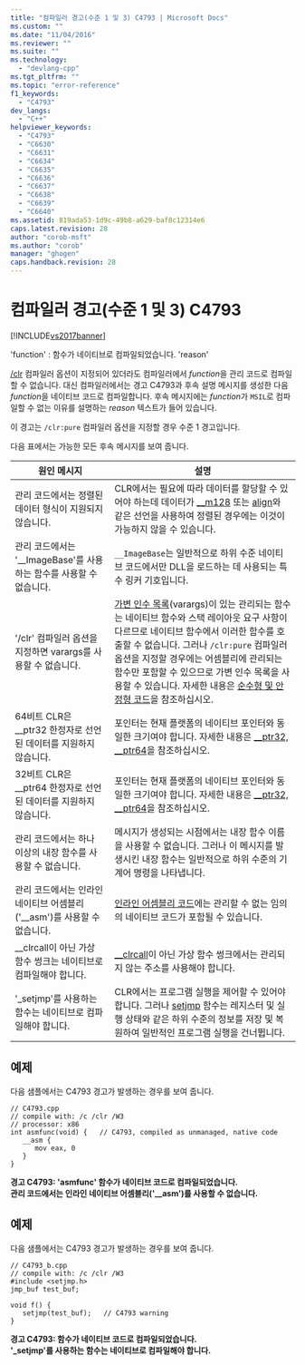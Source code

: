 ```yaml
---
title: "컴파일러 경고(수준 1 및 3) C4793 | Microsoft Docs"
ms.custom: ""
ms.date: "11/04/2016"
ms.reviewer: ""
ms.suite: ""
ms.technology: 
  - "devlang-cpp"
ms.tgt_pltfrm: ""
ms.topic: "error-reference"
f1_keywords: 
  - "C4793"
dev_langs: 
  - "C++"
helpviewer_keywords: 
  - "C4793"
  - "C6630"
  - "C6631"
  - "C6634"
  - "C6635"
  - "C6636"
  - "C6637"
  - "C6638"
  - "C6639"
  - "C6640"
ms.assetid: 819ada53-1d9c-49b8-a629-baf8c12314e6
caps.latest.revision: 28
author: "corob-msft"
ms.author: "corob"
manager: "ghogen"
caps.handback.revision: 28
---
```

# 컴파일러 경고(수준 1 및 3) C4793
[!INCLUDE[vs2017banner](../../assembler/inline/includes/vs2017banner.md)]

'function' : 함수가 네이티브로 컴파일되었습니다. 'reason'  
  
 [\/clr](../../build/reference/clr-common-language-runtime-compilation.md) 컴파일러 옵션이 지정되어 있더라도 컴파일러에서 *function*을 관리 코드로 컴파일할 수 없습니다.  대신 컴파일러에서는 경고 C4793과 후속 설명 메시지를 생성한 다음 *function*을 네이티브 코드로 컴파일합니다.  후속 메시지에는 *function*가 `MSIL`로 컴파일할 수 없는 이유를 설명하는 *reason* 텍스트가 들어 있습니다.  
  
 이 경고는 `/clr:pure` 컴파일러 옵션을 지정할 경우 수준 1 경고입니다.  
  
 다음 표에서는 가능한 모든 후속 메시지를 보여 줍니다.  
  
|원인 메시지|설명|  
|------------|--------|  
|관리 코드에서는 정렬된 데이터 형식이 지원되지 않습니다.|CLR에서는 필요에 따라 데이터를 할당할 수 있어야 하는데 데이터가 [\_\_m128](../../cpp/m128.md) 또는 [align](../../cpp/align-cpp.md)와 같은 선언을 사용하여 정렬된 경우에는 이것이 가능하지 않을 수 있습니다.|  
|관리 코드에서는 '\_\_ImageBase'를 사용하는 함수를 사용할 수 없습니다.|`__ImageBase`는 일반적으로 하위 수준 네이티브 코드에서만 DLL을 로드하는 데 사용되는 특수 링커 기호입니다.|  
|'\/clr' 컴파일러 옵션을 지정하면 varargs를 사용할 수 없습니다.|[가변 인수 목록](../../misc/variable-argument-lists.md)\(varargs\)이 있는 관리되는 함수는 네이티브 함수와 스택 레이아웃 요구 사항이 다르므로 네이티브 함수에서 이러한 함수를 호출할 수 없습니다.  그러나 `/clr:pure` 컴파일러 옵션을 지정할 경우에는 어셈블리에 관리되는 함수만 포함할 수 있으므로 가변 인수 목록을 사용할 수 있습니다.  자세한 내용은 [순수형 및 안정형 코드](../../dotnet/pure-and-verifiable-code-cpp-cli.md)을 참조하십시오.|  
|64비트 CLR은 \_\_ptr32 한정자로 선언된 데이터를 지원하지 않습니다.|포인터는 현재 플랫폼의 네이티브 포인터와 동일한 크기여야 합니다.  자세한 내용은 [\_\_ptr32, \_\_ptr64](../../cpp/ptr32-ptr64.md)을 참조하십시오.|  
|32비트 CLR은 \_\_ptr64 한정자로 선언된 데이터를 지원하지 않습니다.|포인터는 현재 플랫폼의 네이티브 포인터와 동일한 크기여야 합니다.  자세한 내용은 [\_\_ptr32, \_\_ptr64](../../cpp/ptr32-ptr64.md)을 참조하십시오.|  
|관리 코드에서는 하나 이상의 내장 함수를 사용할 수 없습니다.|메시지가 생성되는 시점에서는 내장 함수 이름을 사용할 수 없습니다.  그러나 이 메시지를 발생시킨 내장 함수는 일반적으로 하위 수준의 기계어 명령을 나타냅니다.|  
|관리 코드에서는 인라인 네이티브 어셈블리\('\_\_asm'\)를 사용할 수 없습니다.|[인라인 어셈블리 코드](../../assembler/inline/asm.md)에는 관리할 수 없는 임의의 네이티브 코드가 포함될 수 있습니다.|  
|\_\_clrcall이 아닌 가상 함수 썽크는 네이티브로 컴파일해야 합니다.|[\_\_clrcall](../../cpp/clrcall.md)이 아닌 가상 함수 썽크에서는 관리되지 않는 주소를 사용해야 합니다.|  
|'\_setjmp'를 사용하는 함수는 네이티브로 컴파일해야 합니다.|CLR에서는 프로그램 실행을 제어할 수 있어야 합니다.  그러나 [setjmp](../../cpp/using-setjmp-longjmp.md) 함수는 레지스터 및 실행 상태와 같은 하위 수준의 정보를 저장 및 복원하여 일반적인 프로그램 실행을 건너뜁니다.|  
  
## 예제  
 다음 샘플에서는 C4793 경고가 발생하는 경우를 보여 줍니다.  
  
```  
// C4793.cpp  
// compile with: /c /clr /W3   
// processor: x86  
int asmfunc(void) {   // C4793, compiled as unmanaged, native code  
   __asm {  
      mov eax, 0  
   }  
}  
```  
  
  **경고 C4793: 'asmfunc' 함수가 네이티브 코드로 컴파일되었습니다.**  
 **관리 코드에서는 인라인 네이티브 어셈블리\('\_\_asm'\)를 사용할 수 없습니다.**   
## 예제  
 다음 샘플에서는 C4793 경고가 발생하는 경우를 보여 줍니다.  
  
```  
// C4793_b.cpp  
// compile with: /c /clr /W3  
#include <setjmp.h>  
jmp_buf test_buf;  
  
void f() {  
   setjmp(test_buf);   // C4793 warning  
}  
```  
  
  **경고 C4793: 함수가 네이티브 코드로 컴파일되었습니다.**  
 **'\_setjmp'를 사용하는 함수는 네이티브로 컴파일해야 합니다.**